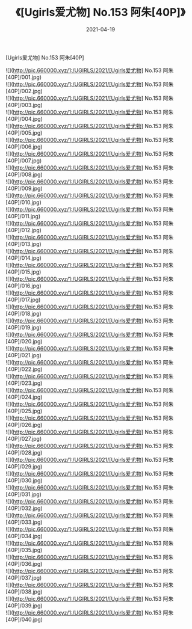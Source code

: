 ﻿---
layout: post
title:  《[Ugirls爱尤物] No.153 阿朱[40P]》
date:   2021-04-19
img: http://pic.660000.xyz/1:/UGIRLS/2021/[Ugirls爱尤物] No.153 阿朱[40P]/000.jpg
categories: [美女, 清纯, 唯美]
---

[Ugirls爱尤物] No.153 阿朱[40P]

  ![](http://pic.660000.xyz/1:/UGIRLS/2021/[Ugirls爱尤物] No.153 阿朱[40P]/001.jpg) <br> ![](http://pic.660000.xyz/1:/UGIRLS/2021/[Ugirls爱尤物] No.153 阿朱[40P]/002.jpg) <br> ![](http://pic.660000.xyz/1:/UGIRLS/2021/[Ugirls爱尤物] No.153 阿朱[40P]/003.jpg) <br> ![](http://pic.660000.xyz/1:/UGIRLS/2021/[Ugirls爱尤物] No.153 阿朱[40P]/004.jpg) <br> ![](http://pic.660000.xyz/1:/UGIRLS/2021/[Ugirls爱尤物] No.153 阿朱[40P]/005.jpg) <br> ![](http://pic.660000.xyz/1:/UGIRLS/2021/[Ugirls爱尤物] No.153 阿朱[40P]/006.jpg) <br> ![](http://pic.660000.xyz/1:/UGIRLS/2021/[Ugirls爱尤物] No.153 阿朱[40P]/007.jpg) <br> ![](http://pic.660000.xyz/1:/UGIRLS/2021/[Ugirls爱尤物] No.153 阿朱[40P]/008.jpg) <br> ![](http://pic.660000.xyz/1:/UGIRLS/2021/[Ugirls爱尤物] No.153 阿朱[40P]/009.jpg) <br> ![](http://pic.660000.xyz/1:/UGIRLS/2021/[Ugirls爱尤物] No.153 阿朱[40P]/010.jpg) <br> ![](http://pic.660000.xyz/1:/UGIRLS/2021/[Ugirls爱尤物] No.153 阿朱[40P]/011.jpg) <br> ![](http://pic.660000.xyz/1:/UGIRLS/2021/[Ugirls爱尤物] No.153 阿朱[40P]/012.jpg) <br> ![](http://pic.660000.xyz/1:/UGIRLS/2021/[Ugirls爱尤物] No.153 阿朱[40P]/013.jpg) <br> ![](http://pic.660000.xyz/1:/UGIRLS/2021/[Ugirls爱尤物] No.153 阿朱[40P]/014.jpg) <br> ![](http://pic.660000.xyz/1:/UGIRLS/2021/[Ugirls爱尤物] No.153 阿朱[40P]/015.jpg) <br> ![](http://pic.660000.xyz/1:/UGIRLS/2021/[Ugirls爱尤物] No.153 阿朱[40P]/016.jpg) <br> ![](http://pic.660000.xyz/1:/UGIRLS/2021/[Ugirls爱尤物] No.153 阿朱[40P]/017.jpg) <br> ![](http://pic.660000.xyz/1:/UGIRLS/2021/[Ugirls爱尤物] No.153 阿朱[40P]/018.jpg) <br> ![](http://pic.660000.xyz/1:/UGIRLS/2021/[Ugirls爱尤物] No.153 阿朱[40P]/019.jpg) <br> ![](http://pic.660000.xyz/1:/UGIRLS/2021/[Ugirls爱尤物] No.153 阿朱[40P]/020.jpg) <br> ![](http://pic.660000.xyz/1:/UGIRLS/2021/[Ugirls爱尤物] No.153 阿朱[40P]/021.jpg) <br> ![](http://pic.660000.xyz/1:/UGIRLS/2021/[Ugirls爱尤物] No.153 阿朱[40P]/022.jpg) <br> ![](http://pic.660000.xyz/1:/UGIRLS/2021/[Ugirls爱尤物] No.153 阿朱[40P]/023.jpg) <br> ![](http://pic.660000.xyz/1:/UGIRLS/2021/[Ugirls爱尤物] No.153 阿朱[40P]/024.jpg) <br> ![](http://pic.660000.xyz/1:/UGIRLS/2021/[Ugirls爱尤物] No.153 阿朱[40P]/025.jpg) <br> ![](http://pic.660000.xyz/1:/UGIRLS/2021/[Ugirls爱尤物] No.153 阿朱[40P]/026.jpg) <br> ![](http://pic.660000.xyz/1:/UGIRLS/2021/[Ugirls爱尤物] No.153 阿朱[40P]/027.jpg) <br> ![](http://pic.660000.xyz/1:/UGIRLS/2021/[Ugirls爱尤物] No.153 阿朱[40P]/028.jpg) <br> ![](http://pic.660000.xyz/1:/UGIRLS/2021/[Ugirls爱尤物] No.153 阿朱[40P]/029.jpg) <br> ![](http://pic.660000.xyz/1:/UGIRLS/2021/[Ugirls爱尤物] No.153 阿朱[40P]/030.jpg) <br> ![](http://pic.660000.xyz/1:/UGIRLS/2021/[Ugirls爱尤物] No.153 阿朱[40P]/031.jpg) <br> ![](http://pic.660000.xyz/1:/UGIRLS/2021/[Ugirls爱尤物] No.153 阿朱[40P]/032.jpg) <br> ![](http://pic.660000.xyz/1:/UGIRLS/2021/[Ugirls爱尤物] No.153 阿朱[40P]/033.jpg) <br> ![](http://pic.660000.xyz/1:/UGIRLS/2021/[Ugirls爱尤物] No.153 阿朱[40P]/034.jpg) <br> ![](http://pic.660000.xyz/1:/UGIRLS/2021/[Ugirls爱尤物] No.153 阿朱[40P]/035.jpg) <br> ![](http://pic.660000.xyz/1:/UGIRLS/2021/[Ugirls爱尤物] No.153 阿朱[40P]/036.jpg) <br> ![](http://pic.660000.xyz/1:/UGIRLS/2021/[Ugirls爱尤物] No.153 阿朱[40P]/037.jpg) <br> ![](http://pic.660000.xyz/1:/UGIRLS/2021/[Ugirls爱尤物] No.153 阿朱[40P]/038.jpg) <br> ![](http://pic.660000.xyz/1:/UGIRLS/2021/[Ugirls爱尤物] No.153 阿朱[40P]/039.jpg) <br> ![](http://pic.660000.xyz/1:/UGIRLS/2021/[Ugirls爱尤物] No.153 阿朱[40P]/040.jpg) <br>